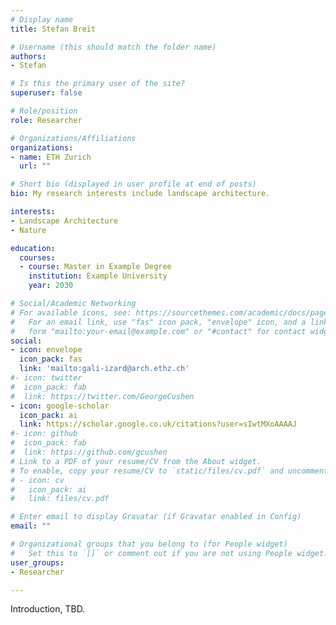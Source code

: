 ```yaml
---
# Display name
title: Stefan Breit

# Username (this should match the folder name)
authors:
- Stefan

# Is this the primary user of the site?
superuser: false

# Role/position
role: Researcher

# Organizations/Affiliations
organizations:
- name: ETH Zurich
  url: ""

# Short bio (displayed in user profile at end of posts)
bio: My research interests include landscape architecture.

interests:
- Landscape Architecture
- Nature

education:
  courses:
  - course: Master in Example Degree
    institution: Example University
    year: 2030

# Social/Academic Networking
# For available icons, see: https://sourcethemes.com/academic/docs/page-builder/#icons
#   For an email link, use "fas" icon pack, "envelope" icon, and a link in the
#   form "mailto:your-email@example.com" or "#contact" for contact widget.
social:
- icon: envelope
  icon_pack: fas
  link: 'mailto:gali-izard@arch.ethz.ch'
#- icon: twitter
#  icon_pack: fab
#  link: https://twitter.com/GeorgeCushen
- icon: google-scholar
  icon_pack: ai
  link: https://scholar.google.co.uk/citations?user=sIwtMXoAAAAJ
#- icon: github
#  icon_pack: fab
#  link: https://github.com/gcushen
# Link to a PDF of your resume/CV from the About widget.
# To enable, copy your resume/CV to `static/files/cv.pdf` and uncomment the lines below.
# - icon: cv
#   icon_pack: ai
#   link: files/cv.pdf

# Enter email to display Gravatar (if Gravatar enabled in Config)
email: ""

# Organizational groups that you belong to (for People widget)
#   Set this to `[]` or comment out if you are not using People widget.
user_groups:
- Researcher

---
```


Introduction, TBD.
